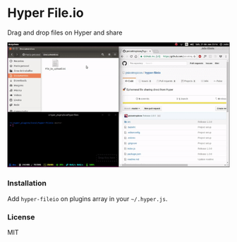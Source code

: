 # Hyper File.io

Drag and drop files on Hyper and share

![getme-ip](./gif/hyper-fileio.gif)

### Installation

Add `hyper-fileio` on plugins array in your `~/.hyper.js`.

### License

MIT
